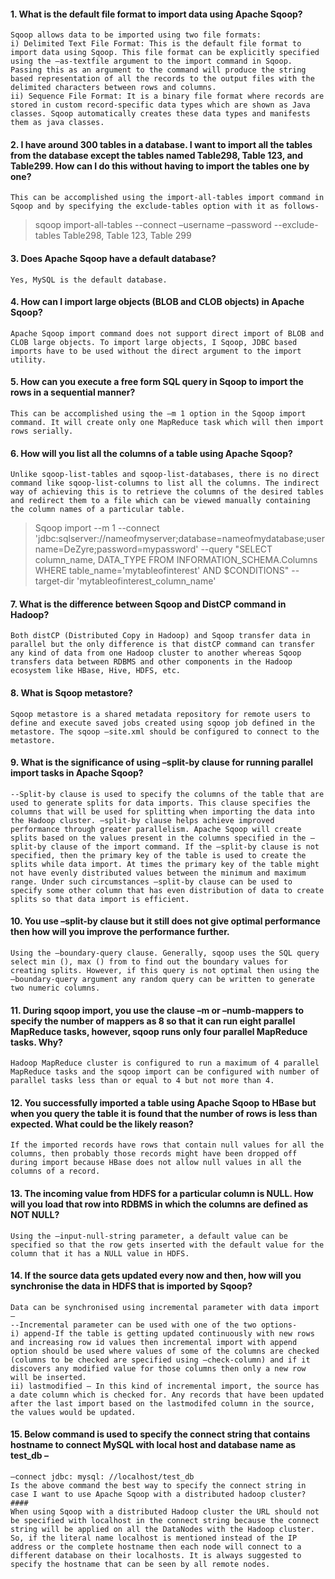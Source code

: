 #### 1. What is the default file format to import data using Apache Sqoop? ####
	Sqoop allows data to be imported using two file formats:
	i) Delimited Text File Format: This is the default file format to import data using Sqoop. This file format can be explicitly specified using the –as-textfile argument to the import command in Sqoop. Passing this as an argument to the command will produce the string based representation of all the records to the output files with the delimited characters between rows and columns.
	ii) Sequence File Format: It is a binary file format where records are stored in custom record-specific data types which are shown as Java classes. Sqoop automatically creates these data types and manifests them as java classes.
	
#### 2. I have around 300 tables in a database. I want to import all the tables from the database except the tables named Table298, Table 123, and Table299. How can I do this without having to import the tables one by one? ####
	This can be accomplished using the import-all-tables import command in Sqoop and by specifying the exclude-tables option with it as follows-
> sqoop import-all-tables --connect –username –password --exclude-tables Table298, Table 123, Table 299
	
#### 3. Does Apache Sqoop have a default database? ####
	Yes, MySQL is the default database.
	
#### 4. How can I import large objects (BLOB and CLOB objects) in Apache Sqoop? ####
	Apache Sqoop import command does not support direct import of BLOB and CLOB large objects. To import large objects, I Sqoop, JDBC based imports have to be used without the direct argument to the import utility.
	
#### 5. How can you execute a free form SQL query in Sqoop to import the rows in a sequential manner? ####
	This can be accomplished using the –m 1 option in the Sqoop import command. It will create only one MapReduce task which will then import rows serially.
	
#### 6. How will you list all the columns of a table using Apache Sqoop? ####
	Unlike sqoop-list-tables and sqoop-list-databases, there is no direct command like sqoop-list-columns to list all the columns. The indirect way of achieving this is to retrieve the columns of the desired tables and redirect them to a file which can be viewed manually containing the column names of a particular table.
	
>	Sqoop import --m 1 --connect 'jdbc:sqlserver://nameofmyserver;database=nameofmydatabase;username=DeZyre;password=mypassword' --query "SELECT column_name, DATA_TYPE FROM INFORMATION_SCHEMA.Columns WHERE table_name='mytableofinterest' AND \$CONDITIONS" --target-dir 'mytableofinterest_column_name'
	
#### 7. What is the difference between Sqoop and DistCP command in Hadoop? ####
	Both distCP (Distributed Copy in Hadoop) and Sqoop transfer data in parallel but the only difference is that distCP command can transfer any kind of data from one Hadoop cluster to another whereas Sqoop transfers data between RDBMS and other components in the Hadoop ecosystem like HBase, Hive, HDFS, etc.
	
####	8. What is Sqoop metastore? ####
	Sqoop metastore is a shared metadata repository for remote users to define and execute saved jobs created using sqoop job defined in the metastore. The sqoop –site.xml should be configured to connect to the metastore.

####	9. What is the significance of using –split-by clause for running parallel import tasks in Apache Sqoop? ####
	--Split-by clause is used to specify the columns of the table that are used to generate splits for data imports. This clause specifies the columns that will be used for splitting when importing the data into the Hadoop cluster. —split-by clause helps achieve improved performance through greater parallelism. Apache Sqoop will create splits based on the values present in the columns specified in the –split-by clause of the import command. If the –split-by clause is not specified, then the primary key of the table is used to create the splits while data import. At times the primary key of the table might not have evenly distributed values between the minimum and maximum range. Under such circumstances –split-by clause can be used to specify some other column that has even distribution of data to create splits so that data import is efficient.
	
####	10. You use –split-by clause but it still does not give optimal performance then how will you improve the performance further. ####
	Using the –boundary-query clause. Generally, sqoop uses the SQL query select min (), max () from to find out the boundary values for creating splits. However, if this query is not optimal then using the –boundary-query argument any random query can be written to generate two numeric columns.
	
####	11. During sqoop import, you use the clause –m or –numb-mappers to specify the number of mappers as 8 so that it can run eight parallel MapReduce tasks, however, sqoop runs only four parallel MapReduce tasks. Why? ####
	Hadoop MapReduce cluster is configured to run a maximum of 4 parallel MapReduce tasks and the sqoop import can be configured with number of parallel tasks less than or equal to 4 but not more than 4.
	
####	12. You successfully imported a table using Apache Sqoop to HBase but when you query the table it is found that the number of rows is less than expected. What could be the likely reason? ####
	If the imported records have rows that contain null values for all the columns, then probably those records might have been dropped off during import because HBase does not allow null values in all the columns of a record.
	
####	13. The incoming value from HDFS for a particular column is NULL. How will you load that row into RDBMS in which the columns are defined as NOT NULL? ####
	Using the –input-null-string parameter, a default value can be specified so that the row gets inserted with the default value for the column that it has a NULL value in HDFS.
	
####	14. If the source data gets updated every now and then, how will you synchronise the data in HDFS that is imported by Sqoop? ####
	Data can be synchronised using incremental parameter with data import –
	--Incremental parameter can be used with one of the two options-
	i) append-If the table is getting updated continuously with new rows and increasing row id values then incremental import with append option should be used where values of some of the columns are checked (columns to be checked are specified using –check-column) and if it discovers any modified value for those columns then only a new row will be inserted.
	ii) lastmodified – In this kind of incremental import, the source has a date column which is checked for. Any records that have been updated after the last import based on the lastmodifed column in the source, the values would be updated.
	
####	15. Below command is used to specify the connect string that contains hostname to connect MySQL with local host and database name as test_db –
	–connect jdbc: mysql: //localhost/test_db 
	Is the above command the best way to specify the connect string in case I want to use Apache Sqoop with a distributed hadoop cluster? ####
	When using Sqoop with a distributed Hadoop cluster the URL should not be specified with localhost in the connect string because the connect string will be applied on all the DataNodes with the Hadoop cluster. So, if the literal name localhost is mentioned instead of the IP address or the complete hostname then each node will connect to a different database on their localhosts. It is always suggested to specify the hostname that can be seen by all remote nodes.
